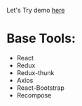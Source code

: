 Let's Try demo [here](https://basone01.github.io/job-quest-intern-2018/) 

# Base Tools:
* React
* Redux
* Redux-thunk
* Axios
* React-Bootstrap
* Recompose